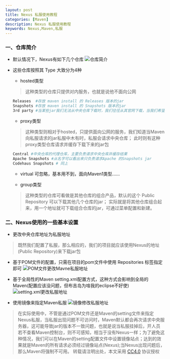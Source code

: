 ```yaml
---
layout: post
title: Nexus 私服使用教程
categories: [Maven]
description: Nexus 私服使用教程
keywords: Nexus,Maven,私服
---
```


### 一、仓库简介

- 默认情况下，Nexus有如下几个仓库
![仓库简介](https://cdn.mritd.me/markdown/Maven-Nexus-allRepository-1024x286.png)

<!--more-->

- 这些仓库按照其 Type 大致分为4种
  - hosted类型
  > 这种类型的仓库只提供对内服务，也就是说他不面向公网
  ``` bash
  Releases  #存放 maven install 的 Releases 版本的jar
  Snapshots #存放 maven install 的 Snapshots 版本的jar
  3rd party #当某些jar我们无法从中央仓库下载时，我们往往从其官网下载，当我们希望此种jar也被Nexus管理时，则需要手动将其上传至此仓库，并定义坐标
  ```
  - proxy类型
  > 这种类型则相对于hosted，只提供面向公网的服务，我们知道当Maven向私服请求的jar私服中木有时，私服会请求中央仓库；
  > 此时则有这种proxy类型仓库请求并缓存下载下来的jar包
  ``` bash
  Central #中央仓库的代理仓库，主要负责请求中央仓库并缓存结果
  Apache Snapshots #从名字可以看出来只负责请求Apache 的Snapshots jar
  Codehaus Snapshots # 同上
  ```

  - virtual 可忽略，基本用不到，面向Maven1类型......

  - group类型
  > 这种类型的仓库可看做是其他仓库的组合产品，默认的这个 Public Repository 可以下载其他几个仓库的jar；
  > 实际就是将其他仓库组合起来，用一个地址就可下载组合仓库的jar，可通过菜单配置和新建。

### 二、Nexus使用的一些基本设置

- 更改中央仓库地址为私服地址
> 既然我们配置了私服，那么相应的，我们的项目就应该使用Nexus的地址(Public Repository)来下载jar包

  - 基于POM文件的配置，只需在项目的pom文件中使用 Repositories 标签指定即可
  ![POM文件更改Mavne私服地址](https://cdn.mritd.me/markdown/Maven-Nexus-setRepository1.png)

  - 基于全局性的Maven setting.xml配置方式，这种方式会影响到全局的Maven(配置应该没问题，但布吉岛为啥我的eclipse不好使)
  ![setting.xml更改私服地址](https://cdn.mritd.me/markdown/Maven-Nexus-settingnexus.png)

  - 使用镜像来指定Maven私服
  ![镜像修改私服地址](https://cdn.mritd.me/markdown/Maven-Nexus-Mirror.png)
  > 在实际使用中，不管是通过POM文件还是Maven的setting文件来指定Nexus私服，当私服出现问题不可访问时，Maven默认都会再次请求中央服务器，这可能导致jar的版本不一致问题，也就是说当私服挂掉后，开人员若不查看Maven控制台，则不可感知，相当于没有Nexus一样；为了避免这种情况，我们可以在Maven的setting配置文件中设置镜像站点；达到的效果就是Maven的所有请求必须经过镜像站点(Nexus);当Nexus出现问题后，那么Maven将强制不可用。
转载请注明出处，本文采用 [CC4.0](http://creativecommons.org/licenses/by-nc-nd/4.0/) 协议授权
